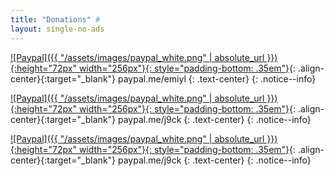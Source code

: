 ```yaml
---
title: "Donations" #
layout: single-no-ads
---
```


[![Paypal]({{ "/assets/images/paypal_white.png" | absolute_url }}){:height="72px" width="256px"}{: style="padding-bottom: .35em"}](https://www.paypal.me/emiyl/10){: .align-center}{:target="_blank"}
paypal.me/emiyl
{: .text-center}
{: .notice--info}

[![Paypal]({{ "/assets/images/paypal_white.png" | absolute_url }}){:height="72px" width="256px"}{: style="padding-bottom: .35em"}](https://www.paypal.me/jvcks0n/10){: .align-center}{:target="_blank"}
paypal.me/j9ck
{: .text-center}
{: .notice--info}


[![Paypal]({{ "/assets/images/paypal_white.png" | absolute_url }}){:height="72px" width="256px"}{: style="padding-bottom: .35em"}](https://www.paypal.me/c9shady/10){: .align-center}{:target="_blank"}
paypal.me/j9ck
{: .text-center}
{: .notice--info}

